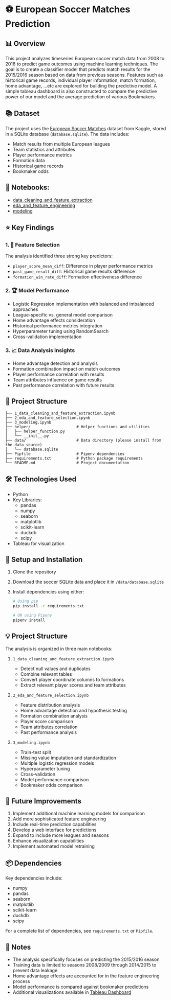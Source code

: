 # ⚽ European Soccer Matches Prediction

## 📊 Overview

This project analyzes timeseries European soccer match data from 2008 to 2016 to predict game outcomes using machine learning techniques. The goal is to create a classifier model that predicts match results for the 2015/2016 season based on data from previous seasons. Features such as historical game records, individual player information, match formation, home advantage, ...etc are explored for building the predictive model. A simple tableau dashboard is also constructed to compare the predictive power of our model and the average prediction of various Bookmakers.

## 📚 Dataset

The project uses the [European Soccer Matches](https://www.kaggle.com/datasets/prajitdatta/ultimate-25k-matches-football-database-european) dataset from Kaggle, stored in a SQLite database (`database.sqlite`). The data includes:

- Match results from multiple European leagues
- Team statistics and attributes
- Player performance metrics
- Formation data
- Historical game records
- Bookmaker odds

## 📗 Notebooks:
- [data_cleaning_and_feature_extraction](https://github.com/MeiChieh/european-soccer-matches-prediction/blob/main/1_data_cleaning_and_feature_extraction.ipynb)
- [eda_and_feature_engineering](https://github.com/MeiChieh/european-soccer-matches-prediction/blob/main/2_eda_and_feature_selection.ipynb)
- [modeling](https://github.com/MeiChieh/european-soccer-matches-prediction/blob/main/3_modeling.ipynb)

## ⭐ Key Findings

### 1. 🎯 Feature Selection

The analysis identified three strong key predictors:

- `player_score_mean_diff`: Difference in player performance metrics
- `past_game_result_diff`: Historical game results difference
- `formation_win_rate_diff`: Formation effectiveness difference

### 2. 🏆 Model Performance

- Logistic Regression implementation with balanced and imbalanced approaches
- League-specific vs. general model comparison
- Home advantage effects consideration
- Historical performance metrics integration
- Hyperparameter tuning using RandomSearch
- Cross-validation implementation

### 3. 📈 Data Analysis Insights

- Home advantage detection and analysis
- Formation combination impact on match outcomes
- Player performance correlation with results
- Team attributes influence on game results
- Past performance correlation with future results

## 📁 Project Structure

```
├── 1_data_cleaning_and_feature_extraction.ipynb
├── 2_eda_and_feature_selection.ipynb
├── 3_modeling.ipynb
├── helper/                    # Helper functions and utilities
│   ├── helper_function.py
│   └── __init__.py
├── data/                      # Data directory (please install from the data source)
│   └── database.sqlite
├── Pipfile                    # Pipenv dependencies
├── requirements.txt           # Python package requirements
└── README.md                  # Project documentation
```

## 🛠️ Technologies Used

- Python
- Key Libraries:
  - pandas
  - numpy
  - seaborn
  - matplotlib
  - scikit-learn
  - duckdb
  - scipy
- Tableau for visualization

## 🚀 Setup and Installation

1. Clone the repository
2. Download the soccer SQLite data and place it in `/data/database.sqlite`
3. Install dependencies using either:

   ```bash
   # Using pip
   pip install -r requirements.txt

   # OR using Pipenv
   pipenv install
   ```

## 💡 Project Structure

The analysis is organized in three main notebooks:

1. `1_data_cleaning_and_feature_extraction.ipynb`

   - Detect null values and duplicates
   - Combine relevant tables
   - Convert player coordinate columns to formations
   - Extract relevant player scores and team attributes

2. `2_eda_and_feature_selection.ipynb`

   - Feature distribution analysis
   - Home advantage detection and hypothesis testing
   - Formation combination analysis
   - Player score comparison
   - Team attributes correlation
   - Past performance analysis

3. `3_modeling.ipynb`
   - Train-test split
   - Missing value imputation and standardization
   - Multiple logistic regression models
   - Hyperparameter tuning
   - Cross-validation
   - Model performance comparison
   - Bookmaker odds comparison

## 🔄 Future Improvements

1. Implement additional machine learning models for comparison
2. Add more sophisticated feature engineering
3. Include real-time prediction capabilities
4. Develop a web interface for predictions
5. Expand to include more leagues and seasons
6. Enhance visualization capabilities
7. Implement automated model retraining

## 📦 Dependencies

Key dependencies include:

- numpy
- pandas
- seaborn
- matplotlib
- scikit-learn
- duckdb
- scipy

For a complete list of dependencies, see `requirements.txt` or `Pipfile`.

## 📝 Notes

- The analysis specifically focuses on predicting the 2015/2016 season
- Training data is limited to seasons 2008/2009 through 2014/2015 to prevent data leakage
- Home advantage effects are accounted for in the feature engineering process
- Model performance is compared against bookmaker predictions
- Additional visualizations available in [Tableau Dashboard](https://public.tableau.com/app/profile/mei.chieh.chien/viz/soccerprediction/Dashboard1?publish=yes)
